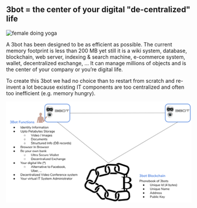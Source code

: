 ## **3bot = the center of your digital "de-centralized" life**

![female doing yoga](decentralizedlife1.png)

A 3bot has been designed to be as efficient as possible. The current memory footprint is less than 200 MB yet still it is a wiki system, database, blockchain, web server, indexing & search machine, e-commerce system, wallet, decentralized exchange, … It can manage millions of objects and is the center of your company or you’re digital life.

To create this 3bot we had no choice than to restart from scratch and re-invent a lot because existing IT components are too centralized and often too inefficient (e.g. memory hungry).

![3bot diagram explainer](decentralizedlife2.png)

